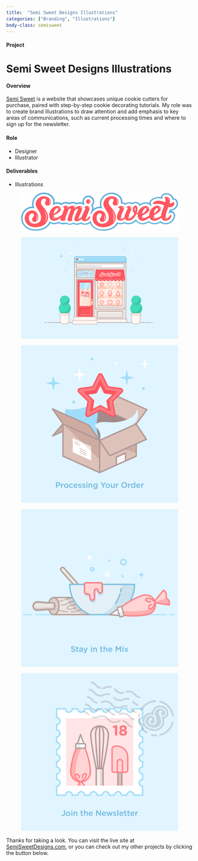 ```yaml
---
title:  "Semi Sweet Designs Illustrations"
categories: ["Branding", "Illustrations"]
body-class: semisweet
---
```

<div class="container project-header">
  <div class="row">
    <div class="col-md-3 title">
      <h4>Project</h4>
      <h1>Semi Sweet Designs Illustrations</h1>
    </div>
    <div class="col-md-6 overview">
      <h4>Overview</h4>
      <p><a href="https://www.semisweetdesigns.com" target="_blank">Semi Sweet</a> is a website that showcases unique cookie cutters for purchase, paired with step-by-step cookie decorating tutorials. My role was to create brand illustrations to draw attention and add emphasis to key areas of communications, such as current processing times and where to sign up for the newsletter.</p>
    </div>
    <div class="col-md-2 offset-md-1 role">
      <h4>Role</h4>
      <ul>
        <li>Designer</li>
        <li>Illustrator</li>
      </ul>
      <h4>Deliverables</h4>
      <ul>
        <li>Illustrations</li>
      </ul>
    </div>
  </div>
</div>
<section class="container">
  <div class="row work">
    <div class="col">
      <figure class="wordmark">
        <img src="../img/semisweet/ss-logo-border.svg" alt="Semi Sweet Logo">
      </figure>
    </div>
  </div>

  <div class="row work">
    <div class="col">
      <figure class="shop-image">
        <img src="../img/semisweet/shop-now-open.png" alt="Semi Sweet Designs Shop">
      </figure>
    </div>
  </div>

  <div class="row work">
    <div class="col-md-4">
      <figure>
        <img src="../img/semisweet/processing-shipment.png" alt="Semi Sweet Designs Processing">
      </figure>
    </div>
    <div class="col-md-4">
      <figure>
        <img src="../img/semisweet/mix-it-up.png" alt="Semi Sweet Designs">
      </figure>
    </div>
    <div class="col-md-4">
      <figure>
        <img src="../img/semisweet/stamp.png" alt="Semi Sweet Designs">
      </figure>
    </div>
  </div>

</section>

<section class="container-fluid post-closing">
  <div class="container">
    <div class="row justify-content-center">
      <div class="col-md-8">
        <p>Thanks for taking a look. You can visit the live site at <a href="https://www.semisweetdesigns.com/" target="_blank">SemiSweetDesigns.com</a>, or you can check out my other projects by clicking the button below.</p>
      </div>
    </div>
  </div>
</section>
